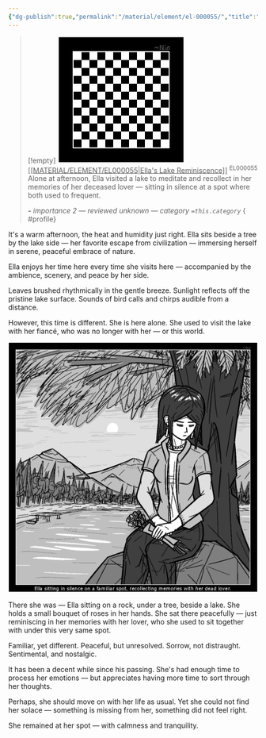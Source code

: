 ```yaml
---
{"dg-publish":true,"permalink":"/material/element/el-000055/","title":"Ella's Lake Reminiscence","tags":["-element"]}
---
```


>[!empty]
> ![RESOURCE/ASSET/OTHER/PlaceholderIcon.png|icon](/img/user/RESOURCE/ASSET/OTHER/PlaceholderIcon.png) <u class="title">[[MATERIAL/ELEMENT/EL000055\|Ella's Lake Reminiscence]]</u> <sup class="title">EL000055</sup> <b class="title"> </b>
> Alone at afternoon, Ella visited a lake to meditate and recollect in her memories of her deceased lover — sitting in silence at a spot where both used to frequent.
> 
> <b>\-</b>
> <i class="small">importance 2 — reviewed unknown — category `=this.category`</i>
{ #profile}


It's a warm afternoon, the heat and humidity just right. Ella sits beside a tree by the lake side — her favorite escape from civilization — immersing herself in serene, peaceful embrace of nature.

Ella enjoys her time here every time she visits here — accompanied by the ambience, scenery, and peace by her side.

Leaves brushed rhythmically in the gentle breeze. Sunlight reflects off the pristine lake surface. Sounds of bird calls and chirps audible from a distance.

However, this time is different. She is here alone. She used to visit the lake with her fiancé, who was no longer with her — or this world.

![PICTURE_Ella-reminiscing-former-partner_THUMBNAIL_cg003-dt2501-scElla.png|thumbnail](/img/user/RESOURCE/ASSET/ARTWORK/PICTURE_Ella-reminiscing-former-partner_THUMBNAIL_cg003-dt2501-scElla.png)

There she was — Ella sitting on a rock, under a tree, beside a lake. She holds a small bouquet of roses in her hands. She sat there peacefully — just reminiscing in her memories with her lover, who she used to sit together with under this very same spot.

Familiar, yet different. Peaceful, but unresolved. Sorrow, not distraught. Sentimental, and nostalgic.

It has been a decent while since his passing. She's had enough time to process her emotions — but appreciates having more time to sort through her thoughts.

Perhaps, she should move on with her life as usual. Yet she could not find her solace — something is missing from her, something did not feel right.

She remained at her spot — with calmness and tranquility.
